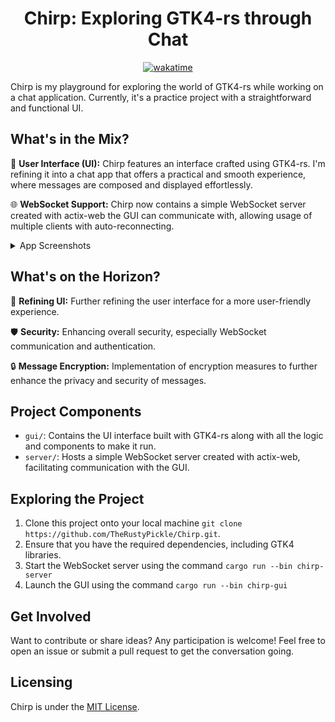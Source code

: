 <div align="center"><h1>Chirp: Exploring GTK4-rs through Chat</h1></div>

<div align=center><a href="https://wakatime.com/badge/github/TheRustyPickle/Chirp"><img src="https://wakatime.com/badge/github/TheRustyPickle/Chirp.svg" alt="wakatime"></a></div>

Chirp is my playground for exploring the world of GTK4-rs while working on a chat application. Currently, it's a practice project with a straightforward and functional UI.

## What's in the Mix?

🎨 **User Interface (UI):** Chirp features an interface crafted using GTK4-rs. I'm refining it into a chat app that offers a practical and smooth experience, where messages are composed and displayed effortlessly.

🌐 **WebSocket Support:** Chirp now contains a simple WebSocket server created with actix-web the GUI can communicate with, allowing usage of multiple clients with auto-reconnecting.

<details>
<summary>App Screenshots</summary>
  <img src="https://github.com/TheRustyPickle/Chirp/assets/35862475/a869093b-ea83-4fb0-9111-31e13f4ac64b">
  <img src="https://github.com/TheRustyPickle/Chirp/assets/35862475/928f96e4-72f1-49ac-a550-b82e843095a9">
</details>

## What's on the Horizon?

🔧 **Refining UI:** Further refining the user interface for a more user-friendly experience.

🛡️ **Security:** Enhancing overall security, especially WebSocket communication and authentication.

🔒 **Message Encryption:** Implementation of encryption measures to further enhance the privacy and security of messages.

## Project Components

- `gui/`: Contains the UI interface built with GTK4-rs along with all the logic and components to make it run.
- `server/`: Hosts a simple WebSocket server created with actix-web, facilitating communication with the GUI.

## Exploring the Project

1. Clone this project onto your local machine `git clone https://github.com/TheRustyPickle/Chirp.git`.
2. Ensure that you have the required dependencies, including GTK4 libraries.
3. Start the WebSocket server using the command `cargo run --bin chirp-server`
4. Launch the GUI using the command `cargo run --bin chirp-gui`

## Get Involved

Want to contribute or share ideas? Any participation is welcome! Feel free to open an issue or submit a pull request to get the conversation going.

## Licensing

Chirp is under the [MIT License](LICENSE).
